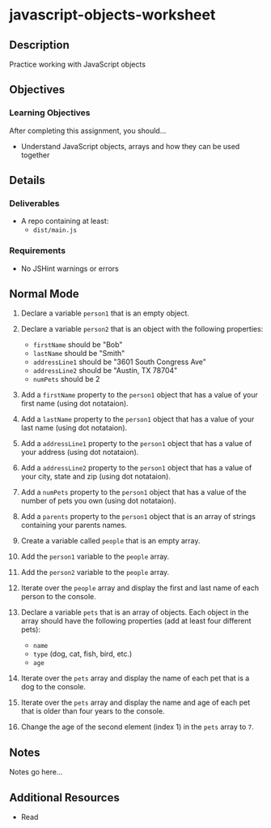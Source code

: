# javascript-objects-worksheet

## Description
Practice working with JavaScript objects


## Objectives

### Learning Objectives

After completing this assignment, you should…

* Understand JavaScript objects, arrays and how they can be used together

## Details

### Deliverables

* A repo containing at least:
  * `dist/main.js`

### Requirements

* No JSHint warnings or errors


## Normal Mode
1. Declare a variable `person1` that is an empty object.
2. Declare a variable `person2` that is an object with the following properties:

	* `firstName` should be "Bob"
	* `lastName` should be "Smith"
	* `addressLine1` should be "3601 South Congress Ave"
	* `addressLine2` should be "Austin, TX 78704"
	* `numPets` should be 2

3. Add a `firstName` property to the `person1` object that has a value of your first name (using dot notataion).
4. Add a `lastName` property to the `person1` object that has a value of your last name (using dot notataion).
5. Add a `addressLine1` property to the `person1` object that has a value of your address (using dot notataion).
6. Add a `addressLine2` property to the `person1` object that has a value of your city, state and zip (using dot notataion).
7. Add a `numPets` property to the `person1` object that has a value of the number of pets you own (using dot notataion).
8. Add a `parents` property to the `person1` object that is an array of strings containing your parents names.
9. Create a variable called `people` that is an empty array.
10. Add the `person1` variable to the `people` array.
11. Add the `person2` variable to the `people` array.
12. Iterate over the `people` array and display the first and last name of each person to the console.
13. Declare a variable `pets` that is an array of objects. Each object in the array should have the following properties (add at least four different pets):

	* `name`
	* `type` (dog, cat, fish, bird, etc.)
	* `age`

14. Iterate over the `pets` array and display the name of each pet that is a dog to the console.
15. Iterate over the `pets` array and display the name and age of each pet that is older than four years to the console.
16. Change the age of the second element (index 1) in the `pets` array to `7`.
            


## Notes

Notes go here...

## Additional Resources

* Read []()
